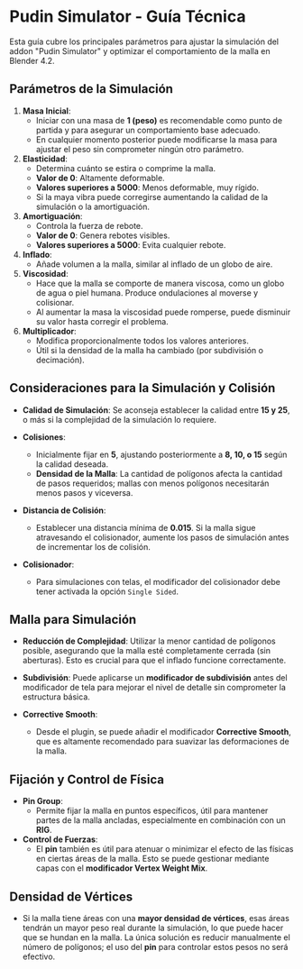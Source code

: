 # Pudin Simulator - Guía Técnica

Esta guía cubre los principales parámetros para ajustar la simulación del addon "Pudin Simulator" y optimizar el comportamiento de la malla en Blender 4.2.

## Parámetros de la Simulación
1. **Masa Inicial**:
    - Iniciar con una masa de **1 (peso)** es recomendable como punto de partida y para asegurar un comportamiento base adecuado.
    - En cualquier momento posterior puede modificarse la masa para ajustar el peso sin comprometer ningún otro parámetro.
1. **Elasticidad**:
    - Determina cuánto se estira o comprime la malla.
    - **Valor de 0**: Altamente deformable.
    - **Valores superiores a 5000**: Menos deformable, muy rígido.
    - Si la maya vibra puede corregirse aumentando la calidad de la simulación o la amortiguación.
1. **Amortiguación**:
    - Controla la fuerza de rebote.
    - **Valor de 0**: Genera rebotes visibles.
    - **Valores superiores a 5000**: Evita cualquier rebote.
2. **Inflado**:
    - Añade volumen a la malla, similar al inflado de un globo de aire.
3. **Viscosidad**:
    - Hace que la malla se comporte de manera viscosa, como un globo de agua o piel humana. Produce ondulaciones al moverse y colisionar.
    - Al aumentar la masa la viscosidad puede romperse, puede disminuir su valor hasta corregir el problema.
1. **Multiplicador**:
    - Modifica proporcionalmente todos los valores anteriores.
    - Útil si la densidad de la malla ha cambiado (por subdivisión o decimación).

## Consideraciones para la Simulación y Colisión
- **Calidad de Simulación**: Se aconseja establecer la calidad entre **15 y 25**, o más si la complejidad de la simulación lo requiere.
  
- **Colisiones**:
    - Inicialmente fijar en **5**, ajustando posteriormente a **8, 10, o 15** según la calidad deseada.
    - **Densidad de la Malla**: La cantidad de polígonos afecta la cantidad de pasos requeridos; mallas con menos polígonos necesitarán menos pasos y viceversa.
- **Distancia de Colisión**:
    - Establecer una distancia mínima de **0.015**. Si la malla sigue atravesando el colisionador, aumente los pasos de simulación antes de incrementar los de colisión.
- **Colisionador**:
    - Para simulaciones con telas, el modificador del colisionador debe tener activada la opción `Single Sided`.

## Malla para Simulación
- **Reducción de Complejidad**: Utilizar la menor cantidad de polígonos posible, asegurando que la malla esté completamente cerrada (sin aberturas). Esto es crucial para que el inflado funcione correctamente.
  
- **Subdivisión**: Puede aplicarse un **modificador de subdivisión** antes del modificador de tela para mejorar el nivel de detalle sin comprometer la estructura básica.
  
- **Corrective Smooth**:
    - Desde el plugin, se puede añadir el modificador **Corrective Smooth**, que es altamente recomendado para suavizar las deformaciones de la malla.

## Fijación y Control de Física
- **Pin Group**:
    - Permite fijar la malla en puntos específicos, útil para mantener partes de la malla ancladas, especialmente en combinación con un **RIG**.
- **Control de Fuerzas**:
    - El **pin** también es útil para atenuar o minimizar el efecto de las físicas en ciertas áreas de la malla. Esto se puede gestionar mediante capas con el **modificador Vertex Weight Mix**.

## Densidad de Vértices
- Si la malla tiene áreas con una **mayor densidad de vértices**, esas áreas tendrán un mayor peso real durante la simulación, lo que puede hacer que se hundan en la malla. La única solución es reducir manualmente el número de polígonos; el uso del **pin** para controlar estos pesos no será efectivo.
